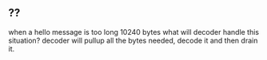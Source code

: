 ## ??

when a hello message is too long 10240 bytes
what will decoder handle this situation?
decoder will pullup all the bytes needed, decode it and then drain it.

